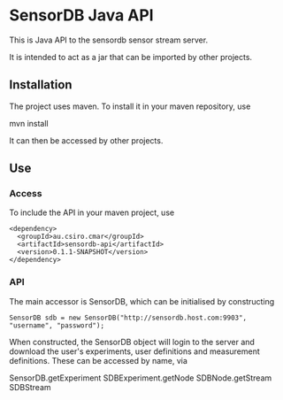# SensorDB Java API

This is Java API to the sensordb sensor stream server.

It is intended to act as a jar that can be imported by other projects.

## Installation

The project uses maven. To install it in your maven repository, use

mvn install

It can then be accessed by other projects.

## Use

### Access

To include the API in your maven project, use

    <dependency>
      <groupId>au.csiro.cmar</groupId>
      <artifactId>sensordb-api</artifactId>
      <version>0.1.1-SNAPSHOT</version>
    </dependency>

### API

The main accessor is SensorDB, which can be initialised by constructing

    SensorDB sdb = new SensorDB("http://sensordb.host.com:9903", "username", "password");

When constructed, the SensorDB object will login to the server and download the user's
experiments, user definitions and measurement definitions. These can
be accessed by name, via

  SensorDB.getExperiment
      SDBExperiment.getNode
        SDBNode.getStream
          SDBStream
    
